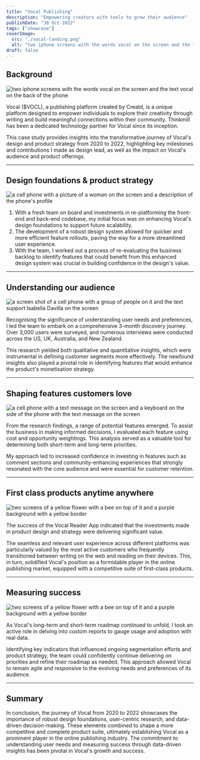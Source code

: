```yaml
---
title: "Vocal Publishing"
description: "Empowering creators with tools to grow their audience"
publishDate: "30 Oct 2022"
tags: ["showcase"]
coverImage:
  src: "./vocal-landing.png"
  alt: "two iphone screens with the words vocal on the screen and the text vocal on the back of the phone"
draft: false
---
```


## Background

![two iphone screens with the words vocal on the screen and the text vocal on the back of the phone](https://res.cloudinary.com/ddgt1wiwm/image/upload/f_auto,q_auto/v1/twenty-four-assets/vocal-landing)

Vocal ($VOCL), a publishing platform created by Creatd, is a unique platform designed to empower individuals to explore their creativity through writing and build meaningful connections within their community. Thinkmill has been a dedicated technology partner for Vocal since its inception.

This case study provides insights into the transformative journey of Vocal's design and product strategy from 2020 to 2022, highlighting key milestones and contributions I made as design lead, as well as the impact on Vocal's audience and product offerings.

---

## Design foundations & product strategy

![a cell phone with a picture of a woman on the screen and a description of the phone's profile](https://res.cloudinary.com/ddgt1wiwm/image/upload/f_auto,q_auto/v1/twenty-four-assets/vocal-foundations)

1. With a fresh team on board and investments in re-platforming the front-end and back-end codebase, my initial focus was on enhancing Vocal's design foundations to support future scalability.
2. The development of a robust design system allowed for quicker and more efficient feature rollouts, paving the way for a more streamlined user experience.
3. With the team, I worked out a process of re-evaluating the business backlog to identify features that could benefit from this enhanced design system was crucial in building confidence in the design's value.

---

## Understanding our audience

![a screen shot of a cell phone with a group of people on it and the text support Isabella Davilla on the screen](https://res.cloudinary.com/ddgt1wiwm/image/upload/f_auto,q_auto/v1/twenty-four-assets/vocal-research)

Recognising the significance of understanding user needs and preferences, I led the team to embark on a comprehensive 3-month discovery journey. Over 3,000 users were surveyed, and numerous interviews were conducted across the US, UK, Australia, and New Zealand.

This research yielded both qualitative and quantitative insights, which were instrumental in defining customer segments more effectively. The newfound insights also played a pivotal role in identifying features that would enhance the product's monetisation strategy.

---

## Shaping features customers love

![a cell phone with a text message on the screen and a keyboard on the side of the phone with the text message on the screen](https://res.cloudinary.com/ddgt1wiwm/image/upload/f_auto,q_auto/v1/twenty-four-assets/vocal-comments)

From the research findings, a range of potential features emerged. To assist the business in making informed decisions, I evaluated each feature using cost and opportunity weightings. This analysis served as a valuable tool for determining both short-term and long-term priorities.

My approach led to increased confidence in investing in features such as comment sections and community-enhancing experiences that strongly resonated with the core audience and were essential for customer retention.

---

## First class products anytime anywhere

![two screens of a yellow flower with a bee on top of it and a purple background with a yellow border](https://res.cloudinary.com/ddgt1wiwm/image/upload/f_auto,q_auto/v1/twenty-four-assets/vocal-cross)

The success of the Vocal Reader App indicated that the investments made in product design and strategy were delivering significant value.

The seamless and relevant user experience across different platforms was particularly valued by the most active customers who frequently transitioned between writing on the web and reading on their devices. This, in turn, solidified Vocal's position as a formidable player in the online publishing market, equipped with a competitive suite of first-class products.

---

## Measuring success

![two screens of a yellow flower with a bee on top of it and a purple background with a yellow border](https://res.cloudinary.com/ddgt1wiwm/image/upload/f_auto,q_auto/v1/twenty-four-assets/vocal-analytics)

As Vocal's long-term and short-term roadmap continued to unfold, I took an active role in delving into custom reports to gauge usage and adoption with real data.

Identifying key indicators that influenced ongoing segmentation efforts and product strategy, the team could confidently continue delivering on priorities and refine their roadmap as needed. This approach allowed Vocal to remain agile and responsive to the evolving needs and preferences of its audience.

---

## Summary

In conclusion, the journey of Vocal from 2020 to 2022 showcases the importance of robust design foundations, user-centric research, and data-driven decision-making. These elements combined to shape a more competitive and complete product suite, ultimately establishing Vocal as a prominent player in the online publishing industry. The commitment to understanding user needs and measuring success through data-driven insights has been pivotal in Vocal's growth and success.
